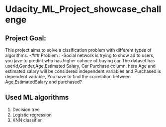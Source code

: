 # Udacity_ML_Project_showcase_challenge

## Project Goal:
This project aims to solve a clssification problem with different types of algorithms. 
  -### Problem : 
    -Social network is trying to show ad to users, you jave to predict who has higher cahnce of buying car
    The dataset has userId,Gender,Age,Estimated Salary, Car Purchase column, here Age and estimated salary will be considered independent variables and Purchased is dependent variable, 
    You have to find the correlation between Age,EstimatedSalary and purchased?


## Used ML algorithms

1) Decision tree
2) Logistic regression
3) KNN classifier
